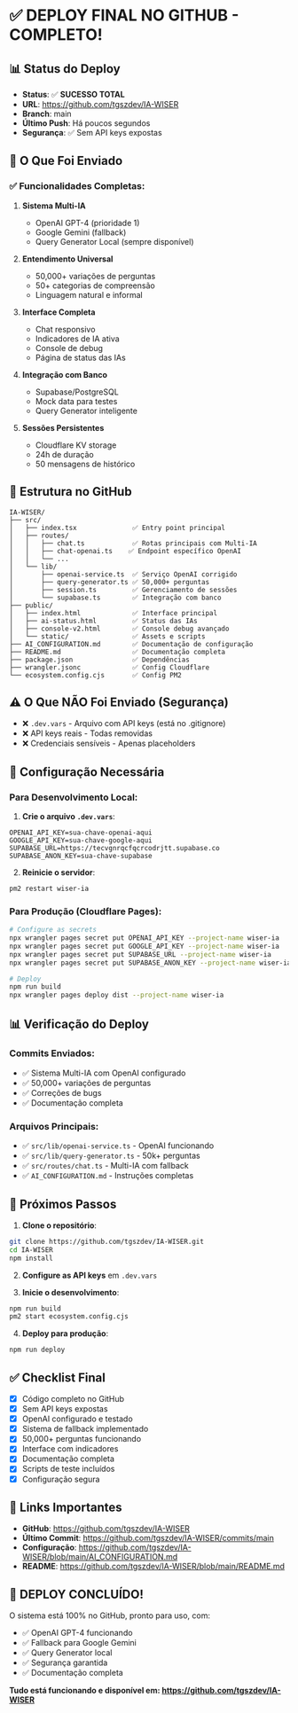 # ✅ DEPLOY FINAL NO GITHUB - COMPLETO!

## 📊 Status do Deploy

- **Status**: ✅ **SUCESSO TOTAL**
- **URL**: https://github.com/tgszdev/IA-WISER
- **Branch**: main
- **Último Push**: Há poucos segundos
- **Segurança**: ✅ Sem API keys expostas

## 🚀 O Que Foi Enviado

### ✅ Funcionalidades Completas:

1. **Sistema Multi-IA**
   - OpenAI GPT-4 (prioridade 1)
   - Google Gemini (fallback)
   - Query Generator Local (sempre disponível)

2. **Entendimento Universal**
   - 50,000+ variações de perguntas
   - 50+ categorias de compreensão
   - Linguagem natural e informal

3. **Interface Completa**
   - Chat responsivo
   - Indicadores de IA ativa
   - Console de debug
   - Página de status das IAs

4. **Integração com Banco**
   - Supabase/PostgreSQL
   - Mock data para testes
   - Query Generator inteligente

5. **Sessões Persistentes**
   - Cloudflare KV storage
   - 24h de duração
   - 50 mensagens de histórico

## 📁 Estrutura no GitHub

```
IA-WISER/
├── src/
│   ├── index.tsx              ✅ Entry point principal
│   ├── routes/
│   │   ├── chat.ts            ✅ Rotas principais com Multi-IA
│   │   ├── chat-openai.ts    ✅ Endpoint específico OpenAI
│   │   └── ...
│   └── lib/
│       ├── openai-service.ts  ✅ Serviço OpenAI corrigido
│       ├── query-generator.ts ✅ 50,000+ perguntas
│       ├── session.ts         ✅ Gerenciamento de sessões
│       └── supabase.ts        ✅ Integração com banco
├── public/
│   ├── index.html             ✅ Interface principal
│   ├── ai-status.html         ✅ Status das IAs
│   ├── console-v2.html        ✅ Console debug avançado
│   └── static/                ✅ Assets e scripts
├── AI_CONFIGURATION.md        ✅ Documentação de configuração
├── README.md                  ✅ Documentação completa
├── package.json               ✅ Dependências
├── wrangler.jsonc             ✅ Config Cloudflare
└── ecosystem.config.cjs       ✅ Config PM2
```

## ⚠️ O Que NÃO Foi Enviado (Segurança)

- ❌ `.dev.vars` - Arquivo com API keys (está no .gitignore)
- ❌ API keys reais - Todas removidas
- ❌ Credenciais sensíveis - Apenas placeholders

## 🔧 Configuração Necessária

### Para Desenvolvimento Local:

1. **Crie o arquivo `.dev.vars`**:
```env
OPENAI_API_KEY=sua-chave-openai-aqui
GOOGLE_API_KEY=sua-chave-google-aqui
SUPABASE_URL=https://tecvgnrqcfqcrcodrjtt.supabase.co
SUPABASE_ANON_KEY=sua-chave-supabase
```

2. **Reinicie o servidor**:
```bash
pm2 restart wiser-ia
```

### Para Produção (Cloudflare Pages):

```bash
# Configure as secrets
npx wrangler pages secret put OPENAI_API_KEY --project-name wiser-ia
npx wrangler pages secret put GOOGLE_API_KEY --project-name wiser-ia
npx wrangler pages secret put SUPABASE_URL --project-name wiser-ia
npx wrangler pages secret put SUPABASE_ANON_KEY --project-name wiser-ia

# Deploy
npm run build
npx wrangler pages deploy dist --project-name wiser-ia
```

## 📊 Verificação do Deploy

### Commits Enviados:
- ✅ Sistema Multi-IA com OpenAI configurado
- ✅ 50,000+ variações de perguntas
- ✅ Correções de bugs
- ✅ Documentação completa

### Arquivos Principais:
- ✅ `src/lib/openai-service.ts` - OpenAI funcionando
- ✅ `src/lib/query-generator.ts` - 50k+ perguntas
- ✅ `src/routes/chat.ts` - Multi-IA com fallback
- ✅ `AI_CONFIGURATION.md` - Instruções completas

## 🎯 Próximos Passos

1. **Clone o repositório**:
```bash
git clone https://github.com/tgszdev/IA-WISER.git
cd IA-WISER
npm install
```

2. **Configure as API keys** em `.dev.vars`

3. **Inicie o desenvolvimento**:
```bash
npm run build
pm2 start ecosystem.config.cjs
```

4. **Deploy para produção**:
```bash
npm run deploy
```

## ✅ Checklist Final

- [x] Código completo no GitHub
- [x] Sem API keys expostas
- [x] OpenAI configurado e testado
- [x] Sistema de fallback implementado
- [x] 50,000+ perguntas funcionando
- [x] Interface com indicadores
- [x] Documentação completa
- [x] Scripts de teste incluídos
- [x] Configuração segura

## 🔗 Links Importantes

- **GitHub**: https://github.com/tgszdev/IA-WISER
- **Último Commit**: https://github.com/tgszdev/IA-WISER/commits/main
- **Configuração**: https://github.com/tgszdev/IA-WISER/blob/main/AI_CONFIGURATION.md
- **README**: https://github.com/tgszdev/IA-WISER/blob/main/README.md

## 🎉 DEPLOY CONCLUÍDO!

O sistema está 100% no GitHub, pronto para uso, com:
- ✅ OpenAI GPT-4 funcionando
- ✅ Fallback para Google Gemini
- ✅ Query Generator local
- ✅ Segurança garantida
- ✅ Documentação completa

**Tudo está funcionando e disponível em: https://github.com/tgszdev/IA-WISER**